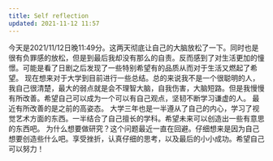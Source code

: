 ```yaml
---
title: Self reflection 
updated: 2021-11-12 11:57
---
```


今天是2021/11/12日晚11:49分。这两天彻底让自己的大脑放松了一下。同时也是很有负罪感的放松，但是到最后我却没有那么的自责。反而感到了对生活更加的憧憬。可能是看了日剧之后发现了一些特别希望有的品质从而对于生活又燃起了希望。
现在想来对于大学到目前进行一些总结。总的来说我不是一个很聪明的人，我自己很清楚，最大的弱点就是会不理智大脑，自我伤害，大脑短路。但是我慢慢有所改善。希望自己可以成为一个可以有自己观点，坚韧不断学习谦虚的人。
最近有所改善的是之前的高姿态。
大学三年也是一半遵从了自己的内心，学习了视觉艺术方面的东西。一半结合了自己擅长的学科。希望未来可以创造出一些有意思的东西吧。
为什么想要做研究？这个问题最近一直在回避。仔细想来是因为自己想要创造些什么吧。享受挫折，认真仔细的思考，以及最后的小小成功。希望自己可以努力！
